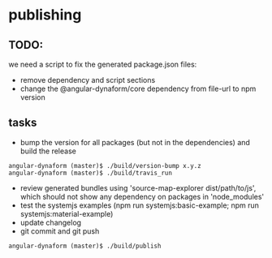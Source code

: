 # publishing

## TODO:
we need a script to fix the generated package.json files:
* remove dependency and script sections
* change the @angular-dynaform/core dependency from file-url to npm version

## tasks

* bump the version for all packages (but not in the dependencies) and build the release

```shell
angular-dynaform (master)$ ./build/version-bump x.y.z
angular-dynaform (master)$ ./build/travis_run
```

* review generated bundles using 'source-map-explorer dist/path/to/js', which should not show any dependency on packages in 'node_modules'
* test the systemjs examples (npm run systemjs:basic-example; npm run systemjs:material-example) 
* update changelog
* git commit and git push

```shell
angular-dynaform (master)$ ./build/publish
```

